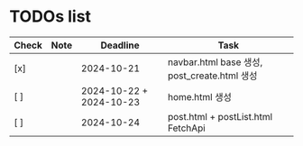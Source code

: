 # TODOs list

| Check | Note       | Deadline   | Task           |
|-------|------------|------------|----------------|
| [x]   |            | 2024-10-21  | navbar.html base 생성, post_create.html 생성|
| [ ]   |            | 2024-10-22 + 2024-10-23  | home.html 생성 |
| [ ]   |            | 2024-10-24  | post.html + postList.html FetchApi |
